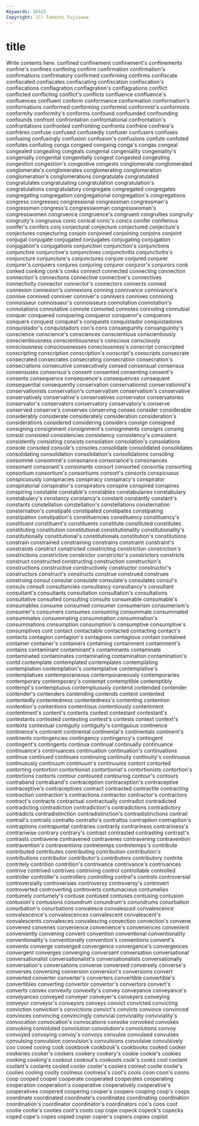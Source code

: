 ```yaml
---
Keywords: 16515 
Copyright: (C) Takeshi Fujisawa
---
```


# title

Write contents here.
 confined confinement confinement's confinements confine's
confines confining confirm confirmation confirmation's confirmations confirmatory confirmed confirming confirms
confiscate confiscated confiscates confiscating confiscation confiscation's confiscations conflagration conflagration's conflagrations
conflict conflicted conflicting conflict's conflicts confluence confluence's confluences confluent conform
conformance conformation conformation's conformations conformed conforming conformist conformist's conformists conformity
conformity's conforms confound confounded confounding confounds confront confrontation confrontational confrontation's
confrontations confronted confronting confronts confrère confrère's confrères confuse confused confusedly
confuser confusers confuses confusing confusingly confusion confusion's confusions confute confuted
confutes confuting conga congaed congaing conga's congas congeal congealed congealing
congeals congenial congeniality congeniality's congenially congenital congenitally congest congested congesting
congestion congestion's congestive congests conglomerate conglomerated conglomerate's conglomerates conglomerating conglomeration
conglomeration's conglomerations congratulate congratulated congratulates congratulating congratulation congratulation's congratulations congratulatory
congregate congregated congregates congregating congregation congregational congregation's congregations congress congresses
congressional congressman congressman's congressmen congress's congresswoman congresswoman's congresswomen congruence congruence's
congruent congruities congruity congruity's congruous conic conical conic's conics conifer
coniferous conifer's conifers conj conjectural conjecture conjectured conjecture's conjectures conjecturing
conjoin conjoined conjoining conjoins conjoint conjugal conjugate conjugated conjugates conjugating
conjugation conjugation's conjugations conjunction conjunction's conjunctions conjunctive conjunctive's conjunctives conjunctivitis
conjunctivitis's conjuncture conjuncture's conjunctures conjure conjured conjurer conjurer's conjurers conjures
conjuring conjuror conjuror's conjurors conk conked conking conk's conks connect
connected connecting connection connection's connections connective connective's connectives connectivity connector
connector's connectors connects conned connexion connexion's connexions conning connivance connivance's
connive connived conniver conniver's connivers connives conniving connoisseur connoisseur's connoisseurs
connotation connotation's connotations connotative connote connoted connotes connoting connubial conquer
conquered conquering conqueror conqueror's conquerors conquers conquest conquest's conquests conquistador
conquistadores conquistador's conquistadors con's cons consanguinity consanguinity's conscience conscience's consciences
conscientious conscientiously conscientiousness conscientiousness's conscious consciously consciousness consciousnesses consciousness's conscript
conscripted conscripting conscription conscription's conscript's conscripts consecrate consecrated consecrates consecrating
consecration consecration's consecrations consecutive consecutively consed consensual consensus consensuses consensus's
consent consented consenting consent's consents consequence consequence's consequences consequent consequential
consequently conservation conservationist conservationist's conservationists conservation's conservatism conservatism's conservative conservatively
conservative's conservatives conservator conservatories conservator's conservators conservatory conservatory's conserve conserved
conserve's conserves conserving conses consider considerable considerably considerate considerately consideration
consideration's considerations considered considering considers consign consigned consigning consignment consignment's
consignments consigns consing consist consisted consistencies consistency consistency's consistent consistently
consisting consists consolation consolation's consolations console consoled console's consoles consolidate
consolidated consolidates consolidating consolidation consolidation's consolidations consoling consommé consommé's consonance
consonance's consonances consonant consonant's consonants consort consorted consortia consorting consortium
consortium's consortiums consort's consorts conspicuous conspicuously conspiracies conspiracy conspiracy's conspirator
conspiratorial conspirator's conspirators conspire conspired conspires conspiring constable constable's constables
constabularies constabulary constabulary's constancy constancy's constant constantly constant's constants constellation
constellation's constellations consternation consternation's constipate constipated constipates constipating constipation constipation's
constituencies constituency constituency's constituent constituent's constituents constitute constituted constitutes constituting
constitution constitutional constitutionality constitutionality's constitutionally constitutional's constitutionals constitution's constitutions constrain
constrained constraining constrains constraint constraint's constraints constrict constricted constricting constriction
constriction's constrictions constrictive constrictor constrictor's constrictors constricts construct constructed constructing
construction construction's constructions constructive constructively constructor constructor's constructors construct's constructs
construe construed construes construing consul consular consulate consulate's consulates consul's
consuls consult consultancies consultancy consultancy's consultant consultant's consultants consultation consultation's
consultations consultative consulted consulting consults consumable consumable's consumables consume consumed
consumer consumerism consumerism's consumer's consumers consumes consuming consummate consummated consummates
consummating consummation consummation's consummations consumption consumption's consumptive consumptive's consumptives cont
contact contactable contacted contacting contact's contacts contagion contagion's contagions contagious
contain contained container container's containers containing containment containment's contains contaminant
contaminant's contaminants contaminate contaminated contaminates contaminating contamination contamination's contd contemplate
contemplated contemplates contemplating contemplation contemplation's contemplative contemplative's contemplatives contemporaneous contemporaneously
contemporaries contemporary contemporary's contempt contemptible contemptibly contempt's contemptuous contemptuously contend
contended contender contender's contenders contending contends content contented contentedly contentedness
contentedness's contenting contention contention's contentions contentious contentiously contentment contentment's content's
contents contest contestant contestant's contestants contested contesting contest's contests context
context's contexts contextual contiguity contiguity's contiguous continence continence's continent continental
continental's continentals continent's continents contingencies contingency contingency's contingent contingent's contingents
continua continual continually continuance continuance's continuances continuation continuation's continuations continue
continued continues continuing continuity continuity's continuous continuously continuum continuum's continuums
contort contorted contorting contortion contortionist contortionist's contortionists contortion's contortions contorts
contour contoured contouring contour's contours contraband contraband's contraception contraception's contraceptive
contraceptive's contraceptives contract contracted contractile contracting contraction contraction's contractions contractor
contractor's contractors contract's contracts contractual contractually contradict contradicted contradicting contradiction
contradiction's contradictions contradictory contradicts contradistinction contradistinction's contradistinctions contrail contrail's contrails
contralto contralto's contraltos contraption contraption's contraptions contrapuntal contraries contrarily contrariness
contrariness's contrariwise contrary contrary's contrast contrasted contrasting contrast's contrasts contravene
contravened contravenes contravening contravention contravention's contraventions contretemps contretemps's contribute contributed
contributes contributing contribution contribution's contributions contributor contributor's contributors contributory contrite
contritely contrition contrition's contrivance contrivance's contrivances contrive contrived contrives contriving
control controllable controlled controller controller's controllers controlling control's controls controversial
controversially controversies controversy controversy's controvert controverted controverting controverts contumacious contumelies
contumely contumely's contuse contused contuses contusing contusion contusion's contusions conundrum
conundrum's conundrums conurbation conurbation's conurbations convalesce convalesced convalescence convalescence's convalescences
convalescent convalescent's convalescents convalesces convalescing convection convection's convene convened convenes
convenience convenience's conveniences convenient conveniently convening convent convention conventional conventionality
conventionality's conventionally convention's conventions convent's convents converge converged convergence convergence's
convergences convergent converges converging conversant conversation conversational conversationalist conversationalist's conversationalists
conversationally conversation's conversations converse conversed conversely converse's converses conversing conversion
conversion's conversions convert converted converter converter's converters convertible convertible's convertibles
converting convertor convertor's convertors convert's converts convex convexity convexity's convey
conveyance conveyance's conveyances conveyed conveyer conveyer's conveyers conveying conveyor conveyor's
conveyors conveys convict convicted convicting conviction conviction's convictions convict's convicts
convince convinced convinces convincing convincingly convivial conviviality conviviality's convocation convocation's
convocations convoke convoked convokes convoking convoluted convolution convolution's convolutions convoy
convoyed convoying convoy's convoys convulse convulsed convulses convulsing convulsion convulsion's
convulsions convulsive convulsively coo cooed cooing cook cookbook cookbook's cookbooks
cooked cooker cookeries cooker's cookers cookery cookery's cookie cookie's cookies
cooking cooking's cookout cookout's cookouts cook's cooks cool coolant coolant's
coolants cooled cooler cooler's coolers coolest coolie coolie's coolies cooling
coolly coolness coolness's cool's cools coon coon's coons coop cooped
cooper cooperate cooperated cooperates cooperating cooperation cooperation's cooperative cooperatively cooperative's
cooperatives coopered coopering cooper's coopers cooping coop's coops coordinate coordinated
coordinate's coordinates coordinating coordination coordination's coordinator coordinator's coordinators coo's coos
coot cootie cootie's cooties coot's coots cop cope copeck copeck's
copecks coped cope's copes copied copier copier's copiers copies copilot
